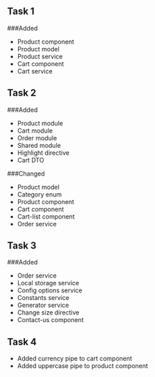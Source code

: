 Task 1
----------------------------------
###Added
* Product component
* Product model
* Product service
* Cart component
* Cart service

Task 2
----------------------------------
###Added
* Product module
* Cart module
* Order module
* Shared module
* Highlight directive
* Cart DTO 

###Changed
* Product model
* Category enum
* Product component
* Cart component
* Cart-list component
* Order service

Task 3
----------------------------------
###Added
* Order service
* Local storage service
* Config options service
* Constants service 
* Generator service
* Change size directive
* Contact-us component

Task 4
----------------------------------
* Added currency pipe to cart component
* Added uppercase pipe to product component
